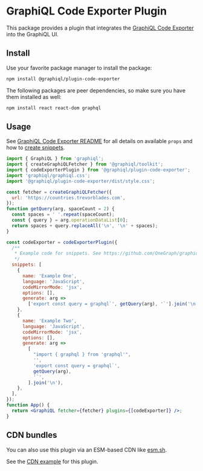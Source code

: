# GraphiQL Code Exporter Plugin

This package provides a plugin that integrates the
[GraphiQL Code Exporter](https://github.com/OneGraph/graphiql-code-exporter)
into the GraphiQL UI.

## Install

Use your favorite package manager to install the package:

```sh
npm install @graphiql/plugin-code-exporter
```

The following packages are peer dependencies, so make sure you have them
installed as well:

```sh
npm install react react-dom graphql
```

## Usage

See
[GraphiQL Code Exporter README](https://github.com/OneGraph/graphiql-code-exporter)
for all details on available `props` and how to
[create snippets](https://github.com/OneGraph/graphiql-code-exporter#snippets).

```jsx
import { GraphiQL } from 'graphiql';
import { createGraphiQLFetcher } from '@graphiql/toolkit';
import { codeExporterPlugin } from '@graphiql/plugin-code-exporter';
import 'graphiql/graphiql.css';
import '@graphiql/plugin-code-exporter/dist/style.css';

const fetcher = createGraphiQLFetcher({
  url: 'https://countries.trevorblades.com',
});
function getQuery(arg, spaceCount = 2) {
  const spaces = ' '.repeat(spaceCount);
  const { query } = arg.operationDataList[0];
  return spaces + query.replaceAll('\n', '\n' + spaces);
}

const codeExporter = codeExporterPlugin({
  /**
   * Example code for snippets. See https://github.com/OneGraph/graphiql-code-exporter#snippets for details.
   */
  snippets: [
    {
      name: 'Example One',
      language: 'JavaScript',
      codeMirrorMode: 'jsx',
      options: [],
      generate: arg =>
        ['export const query = graphql`', getQuery(arg), '`'].join('\n'),
    },
    {
      name: 'Example Two',
      language: 'JavaScript',
      codeMirrorMode: 'jsx',
      options: [],
      generate: arg =>
        [
          "import { graphql } from 'graphql'",
          '',
          'export const query = graphql`',
          getQuery(arg),
          '`',
        ].join('\n'),
    },
  ],
});
function App() {
  return <GraphiQL fetcher={fetcher} plugins={[codeExporter]} />;
}
```

## CDN bundles

You can also use this plugin via an ESM-based CDN like [esm.sh](https://esm.sh).

See the [CDN example](./example/index.html) for this plugin.
